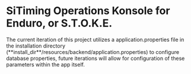 # SiTiming Operations Konsole for Enduro, or S.T.O.K.E.
The current iteration of this project utilizes a application.properties file in the installation directory (\*\*install_dir\*\*/resources/backend/application.properties) to configure database properties, future iterations will allow for configuration of these parameters within the app itself.
